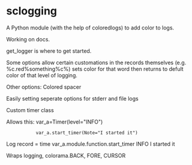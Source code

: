 # sclogging

A Python module (with the help of coloredlogs) to add color to logs.

Working on docs.

get_logger is where to get started.

Some options allow certain customations in the records themselves (e.g. %c.red%something%c%) sets color for that word then returns to defult color of that level of logging.


Other options:
Colored spacer

Easily setting seperate options for stderr and file logs

Custom timer class

  Allows this: var_a=Timer(level="INFO")
  
               var_a.start_timer(Note="I started it")
               
  Log record =  time <spacer> var_a.module.function.start_timer INFO I started it
  
  
Wraps logging, colorama.BACK, FORE, CURSOR
